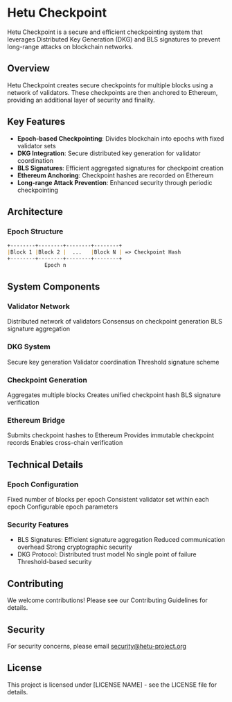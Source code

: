 # Hetu Checkpoint

Hetu Checkpoint is a secure and efficient checkpointing system that leverages Distributed Key Generation (DKG) and BLS signatures to prevent long-range attacks on blockchain networks.

## Overview

Hetu Checkpoint creates secure checkpoints for multiple blocks using a network of validators. These checkpoints are then anchored to Ethereum, providing an additional layer of security and finality.

## Key Features

- **Epoch-based Checkpointing**: Divides blockchain into epochs with fixed validator sets
- **DKG Integration**: Secure distributed key generation for validator coordination
- **BLS Signatures**: Efficient aggregated signatures for checkpoint creation
- **Ethereum Anchoring**: Checkpoint hashes are recorded on Ethereum
- **Long-range Attack Prevention**: Enhanced security through periodic checkpointing

## Architecture

### Epoch Structure
```ascii:/README.md
+--------+--------+--------+--------+
|Block 1 |Block 2 |  ...   |Block N | => Checkpoint Hash
+--------+--------+--------+--------+
            Epoch n
```            
## System Components
### Validator Network

Distributed network of validators
Consensus on checkpoint generation
BLS signature aggregation
### DKG System

Secure key generation
Validator coordination
Threshold signature scheme
### Checkpoint Generation

Aggregates multiple blocks
Creates unified checkpoint hash
BLS signature verification
### Ethereum Bridge

Submits checkpoint hashes to Ethereum
Provides immutable checkpoint records
Enables cross-chain verification

## Technical Details
### Epoch Configuration
Fixed number of blocks per epoch
Consistent validator set within each epoch
Configurable epoch parameters
### Security Features
- BLS Signatures: Efficient signature aggregation Reduced communication overhead Strong cryptographic security
- DKG Protocol: Distributed trust model No single point of failure Threshold-based security


## Contributing
We welcome contributions! Please see our Contributing Guidelines for details.

## Security
For security concerns, please email security@hetu-project.org

## License
This project is licensed under [LICENSE NAME] - see the LICENSE file for details.
